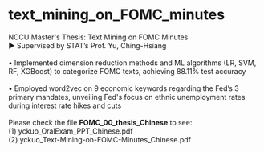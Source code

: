 # text_mining_on_FOMC_minutes
NCCU Master's Thesis: Text Mining on FOMC Minutes 
<br />
▶ Supervised by STAT’s Prof. Yu, Ching-Hsiang
<br /> <br />
   • Implemented dimension reduction methods and ML algorithms (LR, SVM, RF, XGBoost) to categorize FOMC texts, achieving 88.11% test accuracy
<br /><br />
   • Employed word2vec on 9 economic keywords regarding the Fed’s 3 primary mandates, unveiling Fed's focus on ethnic unemployment rates during interest rate hikes and cuts 
<br /> <br />
Please check the file **FOMC_00_thesis_Chinese** to see:
<br />
(1) yckuo_OralExam_PPT_Chinese.pdf
<br />
(2) yckuo_Text-Mining-on-FOMC-Minutes_Chinese.pdf
